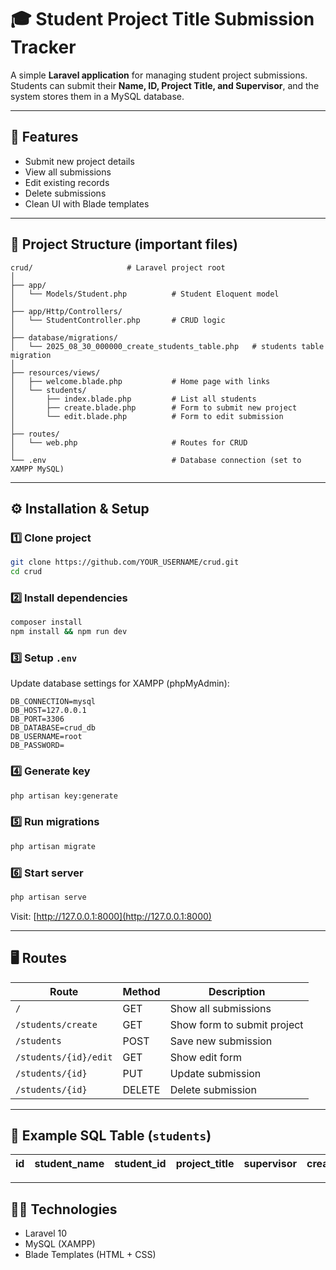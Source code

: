 # 🎓 Student Project Title Submission Tracker

A simple **Laravel application** for managing student project submissions.  
Students can submit their **Name, ID, Project Title, and Supervisor**, and the system stores them in a MySQL database.

---

## 🚀 Features
- Submit new project details  
- View all submissions  
- Edit existing records  
- Delete submissions  
- Clean UI with Blade templates  

---

## 📂 Project Structure (important files)
```
crud/                     # Laravel project root
│
├── app/
│   └── Models/Student.php          # Student Eloquent model
│
├── app/Http/Controllers/
│   └── StudentController.php       # CRUD logic
│
├── database/migrations/
│   └── 2025_08_30_000000_create_students_table.php   # students table migration
│
├── resources/views/
│   ├── welcome.blade.php           # Home page with links
│   └── students/
│       ├── index.blade.php         # List all students
│       ├── create.blade.php        # Form to submit new project
│       └── edit.blade.php          # Form to edit submission
│
├── routes/
│   └── web.php                     # Routes for CRUD
│
└── .env                            # Database connection (set to XAMPP MySQL)
```

---

## ⚙️ Installation & Setup

### 1️⃣ Clone project
```bash
git clone https://github.com/YOUR_USERNAME/crud.git
cd crud
```

### 2️⃣ Install dependencies
```bash
composer install
npm install && npm run dev
```

### 3️⃣ Setup `.env`
Update database settings for XAMPP (phpMyAdmin):
```env
DB_CONNECTION=mysql
DB_HOST=127.0.0.1
DB_PORT=3306
DB_DATABASE=crud_db
DB_USERNAME=root
DB_PASSWORD=
```

### 4️⃣ Generate key
```bash
php artisan key:generate
```

### 5️⃣ Run migrations
```bash
php artisan migrate
```

### 6️⃣ Start server
```bash
php artisan serve
```

Visit: [http://127.0.0.1:8000](http://127.0.0.1:8000)

---

## 🖥️ Routes
| Route | Method | Description |
|-------|--------|-------------|
| `/` | GET | Show all submissions |
| `/students/create` | GET | Show form to submit project |
| `/students` | POST | Save new submission |
| `/students/{id}/edit` | GET | Show edit form |
| `/students/{id}` | PUT | Update submission |
| `/students/{id}` | DELETE | Delete submission |

---

## 📑 Example SQL Table (`students`)
| id | student_name | student_id | project_title | supervisor | created_at | updated_at |
|----|--------------|------------|---------------|------------|------------|------------|

---

## 👨‍💻 Technologies
- Laravel 10  
- MySQL (XAMPP)  
- Blade Templates (HTML + CSS)  
